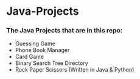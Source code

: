 # Java-Projects

### The Java Projects that are in this repo:

* Guessing Game
* Phone Book Manager
* Card Game
* Binary Search Tree Directory 
* Rock Paper Scissors (Written in Java & Python)
